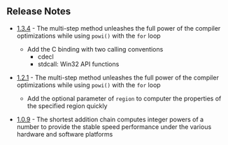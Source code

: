 ## Release Notes

* [1.3.4](https://crates.io/crates/if97/1.3.4) -  The multi-step method unleashes the full power of the compiler optimizations while using `powi()` with the `for` loop
   * Add the C binding with two calling conventions
     * cdecl 
     * stdcall: Win32 API functions

* [1.2.1](https://crates.io/crates/if97/1.2.1) -  The multi-step method unleashes the full power of the compiler optimizations while using `powi()` with the `for` loop
   * Add the optional parameter of `region` to computer the properties of the specified region quickly

* [1.0.9](https://crates.io/crates/if97/1.0.9)  - The shortest addition chain computes integer powers of a number to provide the stable speed performance under the various hardware and software platforms  